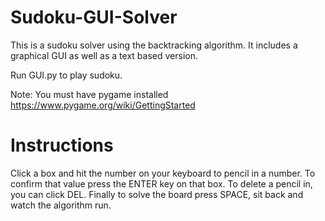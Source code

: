 # Sudoku-GUI-Solver
This is a sudoku solver using the backtracking algorithm. It includes a graphical GUI as well as a text based version.

Run GUI.py to play sudoku.

Note: You must have pygame installed
https://www.pygame.org/wiki/GettingStarted

# Instructions
Click a box and hit the number on your keyboard to pencil in a number. To confirm that value press the ENTER key on that box. To delete a pencil in, you can click DEL. Finally to solve the board press SPACE, sit back and watch the algorithm run.
